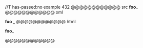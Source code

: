//T has-passed:no
example 432
@@@@@@@@@@@@ src
__foo___
@@@@@@@@@@@@ xml
<?xml version="1.0" encoding="UTF-8"?>
<!DOCTYPE document SYSTEM "CommonMark.dtd">
<document xmlns="http://commonmark.org/xml/1.0">
  <paragraph>
    <strong>
      <text>foo</text>
    </strong>
    <text>_</text>
  </paragraph>
</document>
@@@@@@@@@@@@ html
<p><strong>foo</strong>_</p>
@@@@@@@@@@@@
